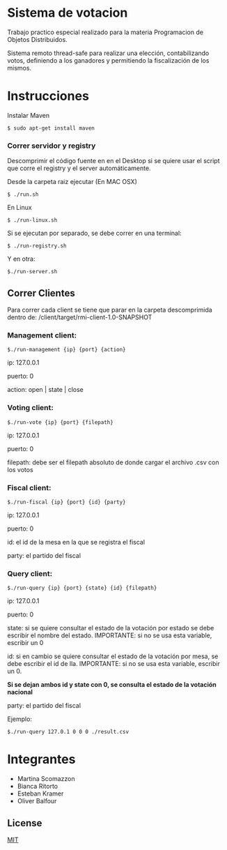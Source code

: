 # Sistema de votacion

Trabajo practico especial realizado para la materia Programacion de Objetos Distribuidos.

Sistema remoto thread-safe para realizar una elección, contabilizando votos, definiendo a los ganadores y permitiendo la fiscalización de los mismos.

# Instrucciones #

Instalar Maven

	$ sudo apt-get install maven

### Correr servidor y registry ##
Descomprimir el código fuente en en el Desktop si se quiere usar el script que corre el registry y el server automáticamente.

Desde la carpeta raiz ejecutar (En MAC OSX)

	$ ./run.sh

En Linux

    $ ./run-linux.sh

Si se ejecutan por separado, se debe correr en una terminal:

    $ ./run-registry.sh
    
Y en otra:

    $./run-server.sh
    
## Correr Clientes ##
Para correr cada client se tiene que parar en la carpeta descomprimida dentro de:
/client/target/rmi-client-1.0-SNAPSHOT 

### Management client:

    $./run-management {ip} {port} {action}

ip: 127.0.0.1

puerto: 0

action: open | state | close

### Voting client:

    $./run-vote {ip} {port} {filepath}

ip: 127.0.0.1

puerto: 0

filepath: debe ser el filepath absoluto de donde cargar el archivo .csv con los votos

### Fiscal client:

    $./run-fiscal {ip} {port} {id} {party}

ip: 127.0.0.1

puerto: 0

id: el id de la mesa en la que se registra el fiscal

party: el partido del fiscal

### Query client:

    $./run-query {ip} {port} {state} {id} {filepath}

ip: 127.0.0.1

puerto: 0

state: si se quiere consultar el estado de la votación por estado se debe escribir el nombre del estado. IMPORTANTE: si no se usa esta variable, escribir un 0

id: si en cambio se quiere consultar el estado de la votación por mesa, se debe escribir el id de lla. IMPORTANTE: si no se usa esta variable, escribir un 0.

**Si se dejan ambos id y state con 0, se consulta el estado de la votación nacional**

party: el partido del fiscal

Ejemplo:

    $./run-query 127.0.1 0 0 0 ./result.csv

# Integrantes
  - Martina Scomazzon
  - Bianca Ritorto
  - Esteban Kramer
  - Oliver Balfour

## License
[MIT](https://choosealicense.com/licenses/mit/)
